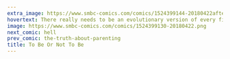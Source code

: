 ```yaml
---
extra_image: https://www.smbc-comics.com/comics/1524399144-20180422after.png
hovertext: There really needs to be an evolutionary version of every field.
image: https://www.smbc-comics.com/comics/1524399130-20180422.png
next_comic: hell
prev_comic: the-truth-about-parenting
title: To Be Or Not To Be
---
```


